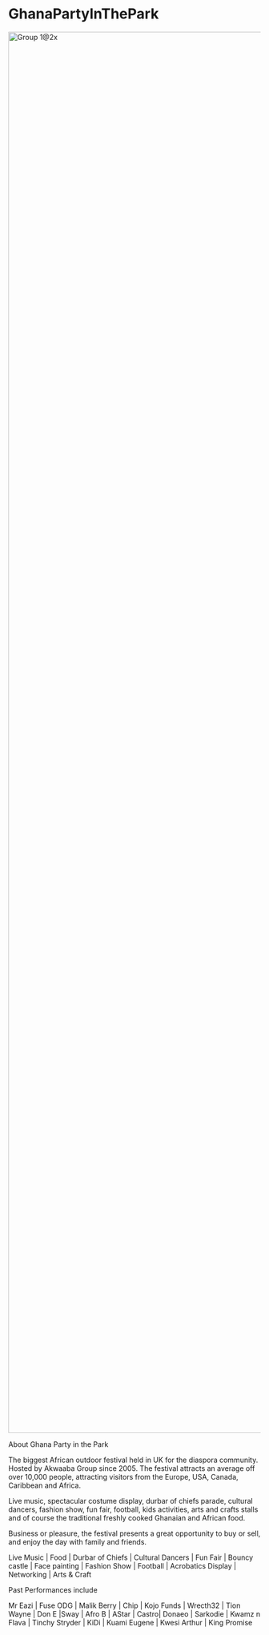 # GhanaPartyInThePark


<img width="2800" alt="Group 1@2x" src="https://user-images.githubusercontent.com/71550013/124466488-9cc23580-dd8e-11eb-9f14-6e31e0a3d155.png">


About Ghana Party in the Park


 The biggest African outdoor festival held in UK for the diaspora community. Hosted by Akwaaba Group since 2005. The festival attracts an average off over 10,000 people, attracting visitors from the Europe, USA, Canada, Caribbean and Africa.


Live music, spectacular costume display, durbar of chiefs parade, cultural dancers, fashion show, fun fair, football, kids activities, arts and crafts stalls and of course the traditional freshly cooked Ghanaian and African food.


Business or pleasure, the festival presents a great opportunity to buy or sell, and enjoy the day with family and friends.


Live Music | Food | Durbar of Chiefs | Cultural Dancers | Fun Fair | Bouncy castle | Face painting | Fashion Show | Football | Acrobatics Display | Networking | Arts & Craft


Past Performances include

Mr Eazi | Fuse ODG | Malik Berry | Chip | Kojo Funds | Wrecth32 | Tion Wayne | Don E |Sway | Afro B | AStar | Castro| Donaeo | Sarkodie | Kwamz n Flava | Tinchy Stryder | KiDi | Kuami Eugene | Kwesi Arthur | King Promise
